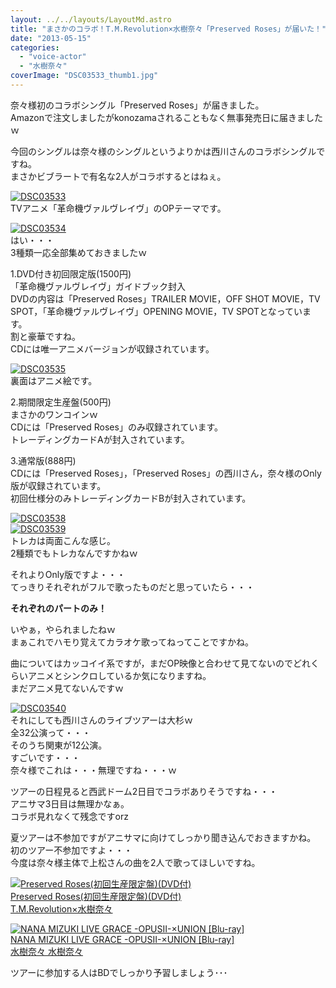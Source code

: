 ```yaml
---
layout: ../../layouts/LayoutMd.astro
title: "まさかのコラボ！T.M.Revolution×水樹奈々「Preserved Roses」が届いた！"
date: "2013-05-15"
categories: 
  - "voice-actor"
  - "水樹奈々"
coverImage: "DSC03533_thumb1.jpg"
---
```


奈々様初のコラボシングル「Preserved Roses」が届きました。  
Amazonで注文しましたがkonozamaされることもなく無事発売日に届きましたｗ

今回のシングルは奈々様のシングルというよりかは西川さんのコラボシングルですね。  
まさかビブラートで有名な2人がコラボするとはねぇ。

[![DSC03533](images/DSC03533_thumb.jpg "DSC03533")](//mizuka123.net/wp-content/uploads/2013/05/DSC03533.jpg)  
TVアニメ「革命機ヴァルヴレイヴ」のOPテーマです。

[![DSC03534](images/DSC03534_thumb.jpg "DSC03534")](//mizuka123.net/wp-content/uploads/2013/05/DSC03534.jpg)  
はい・・・  
3種類一応全部集めておきましたｗ

1.DVD付き初回限定版(1500円)  
「革命機ヴァルヴレイヴ」ガイドブック封入  
DVDの内容は「Preserved Roses」TRAILER MOVIE，OFF SHOT MOVIE，TV SPOT，「革命機ヴァルヴレイヴ」OPENING MOVIE，TV SPOTとなっています。  
割と豪華ですね。  
CDには唯一アニメバージョンが収録されています。

[![DSC03535](images/DSC03535_thumb.jpg "DSC03535")](//mizuka123.net/wp-content/uploads/2013/05/DSC03535.jpg)  
裏面はアニメ絵です。

2.期間限定生産盤(500円)  
まさかのワンコインｗ  
CDには「Preserved Roses」のみ収録されています。  
トレーディングカードAが封入されています。

3.通常版(888円)  
CDには「Preserved Roses」，「Preserved Roses」の西川さん，奈々様のOnly版が収録されています。  
初回仕様分のみトレーディングカードBが封入されています。

[![DSC03538](images/DSC03538_thumb.jpg "DSC03538")](//mizuka123.net/wp-content/uploads/2013/05/DSC03538.jpg)  
[![DSC03539](images/DSC03539_thumb.jpg "DSC03539")](//mizuka123.net/wp-content/uploads/2013/05/DSC03539.jpg)  
トレカは両面こんな感じ。  
2種類でもトレカなんですかねｗ

それよりOnly版ですよ・・・  
てっきりそれぞれがフルで歌ったものだと思っていたら・・・

**それぞれのパートのみ！**

いやぁ，やられましたねｗ  
まぁこれでハモり覚えてカラオケ歌ってねってことですかね。

曲についてはカッコイイ系ですが，まだOP映像と合わせて見てないのでどれくらいアニメとシンクロしているか気になりますね。  
まだアニメ見てないんですｗ

[![DSC03540](images/DSC03540_thumb.jpg "DSC03540")](//mizuka123.net/wp-content/uploads/2013/05/DSC03540.jpg)  
それにしても西川さんのライブツアーは大杉ｗ  
全32公演って・・・  
そのうち関東が12公演。  
すごいです・・・  
奈々様でこれは・・・無理ですね・・・ｗ

ツアーの日程見ると西武ドーム2日目でコラボありそうですね・・・  
アニサマ3日目は無理かなぁ。  
コラボ見れなくて残念ですorz

夏ツアーは不参加ですがアニサマに向けてしっかり聞き込んでおきますかね。  
初のツアー不参加ですよ・・・  
今度は奈々様主体で上松さんの曲を2人で歌ってほしいですね。

[![Preserved Roses(初回生産限定盤)(DVD付)](images/41IMmdRut6L._SL160_.jpg)  
Preserved Roses(初回生産限定盤)(DVD付)  
T.M.Revolution×水樹奈々](https://www.amazon.co.jp/exec/obidos/ASIN/B00BJ76TAS/mizuka123-22/ref=nosim)

  

[![NANA MIZUKI LIVE GRACE -OPUSII-×UNION [Blu-ray]](images/41F9-uQ0UeL._SL160_.jpg)  
NANA MIZUKI LIVE GRACE -OPUSII-×UNION \[Blu-ray\]  
水樹奈々 水樹奈々](https://www.amazon.co.jp/exec/obidos/ASIN/B00BHJGQT2/mizuka123-22/ref=nosim)

ツアーに参加する人はBDでしっかり予習しましょう･･･
